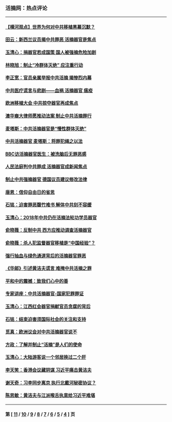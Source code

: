 ### 活摘网：热点评论
---
#### [【横河观点】世界为何对中共移植黑幕沉默？](../../pages/nf5879/n13244249.md?02110430) 
#### [田云：新西兰议员揭中共罪恶 活摘器官是焦点](../../pages/nf5879/n13070629.md?02110430) 
#### [玉清心：捐器官若成国策 国人被强摘危险加剧](../../pages/nf5879/n12802713.md?02110430) 
#### [林晓旭：制止“冷群体灭绝” 应注重行动](../../pages/nf5879/n12779736.md?02110430) 
#### [李正宽：官员亲属举报中共活摘 揭惨烈内幕](../../pages/nf5879/n12684490.md?02110430) 
#### [中共医疗谎言与悲剧——血祸 活摘器官 瘟疫](../../pages/nf5879/n12372103.md?02110430) 
#### [欧洲移植大会 中共掠夺器官再成焦点](../../pages/nf5879/n11538883.md?02110430) 
#### [澳华裔大律师愿推动法案 制止中共活摘罪行](../../pages/nf5879/n11377039.md?02110430) 
#### [麦塔斯：中共活摘器官是“慢性群体灭绝”](../../pages/nf5879/n11350529.md?02110430) 
#### [中共活摘器官 麦塔斯：将罪犯绳之以法](../../pages/nf5879/n11347973.md?02110430) 
#### [BBC访活摘器官医生：被洗脑后无罪恶感](../../pages/nf5879/n11335935.md?02110430) 
#### [人民法庭判中共罪成 活摘器官成新闻焦点](../../pages/nf5879/n11331578.md?02110430) 
#### [制止中共强摘器官 德国议员建议修改法律](../../pages/nf5879/n11249451.md?02110430) 
#### [唐恩：信仰自由日的省思](../../pages/nf5879/n11003525.md?02110430) 
#### [石铭：迫害罪恶罄竹难书  解体中共刻不容缓](../../pages/nf5879/n10942855.md?02110430) 
#### [玉清心：2018年中共仍在活摘法轮功学员器官](../../pages/nf5879/n10914646.md?02110430) 
#### [俞晓薇：反制中共 西方应推动调查活摘器官](../../pages/nf5879/n10794671.md?02110430) 
#### [俞晓薇：杀人犯监督器官移植是“中国经验”？](../../pages/nf5879/n10466427.md?02110430) 
#### [强行抽血与绿色通道背后的活摘器官罪恶](../../pages/nf5879/n10004708.md?02110430) 
#### [《华邮》引述黄洁夫谎言 难掩中共活摘之罪](../../pages/nf5879/n9642309.md?02110430) 
#### [平和中的震撼：致我们心中的善](../../pages/nf5879/n9021123.md?02110430) 
#### [专家讲座：中共活摘器官-国家犯罪罪证](../../pages/nf5879/n8828153.md?02110430) 
#### [玉清心：江西红会器官捐献官员贪腐的背后](../../pages/nf5879/n8522122.md?02110430) 
#### [石铭：结束迫害须国际社会的关注和支持](../../pages/nf5879/n8443497.md?02110430) 
#### [觅真：欧洲议会对中共活摘器官说不](../../pages/nf5879/n8337486.md?02110430) 
#### [方政：了解并制止“活摘”是人们的使命](../../pages/nf5879/n8329214.md?02110430) 
#### [玉清心：大陆游客说一个邻居换过二个肝](../../pages/nf5879/n8291404.md?02110430) 
#### [李天笑：香港会议藏阴谋 习近平痛击黄洁夫](../../pages/nf5879/n8241459.md?02110430) 
#### [谢天奇：习李同步离京 执行北戴河秘密协议？](../../pages/nf5879/n8230418.md?02110430) 
#### [陈思敏：黄洁夫与江派喉舌执意给习近平难堪](../../pages/nf5879/n8222166.md?02110430) 

---
#### 第 [ [11](./11.md?02110430) / [10](./10.md?02110430) / [9](./9.md?02110430) / [8](./8.md?02110430) / [7](./7.md?02110430) / [6](./6.md?02110430) / [5](./5.md?02110430) / [4](./4.md?02110430) ] 页
